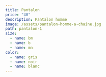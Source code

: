 ```yaml
---
title: Pantalon
price: "40"
description: Pantalon homme
image: /assets/pantalon-homme-a-chaine.jpg
path: pantalon-1
size:
  - name: bm
  - name: b
  - name: mn
color:
  - name: gris
  - name: noir
  - name: blanc
---
```

